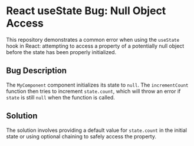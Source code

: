 # React useState Bug: Null Object Access

This repository demonstrates a common error when using the `useState` hook in React: attempting to access a property of a potentially null object before the state has been properly initialized.

## Bug Description
The `MyComponent` component initializes its state to `null`. The `incrementCount` function then tries to increment `state.count`, which will throw an error if `state` is still `null` when the function is called.

## Solution
The solution involves providing a default value for `state.count` in the initial state or using optional chaining to safely access the property.